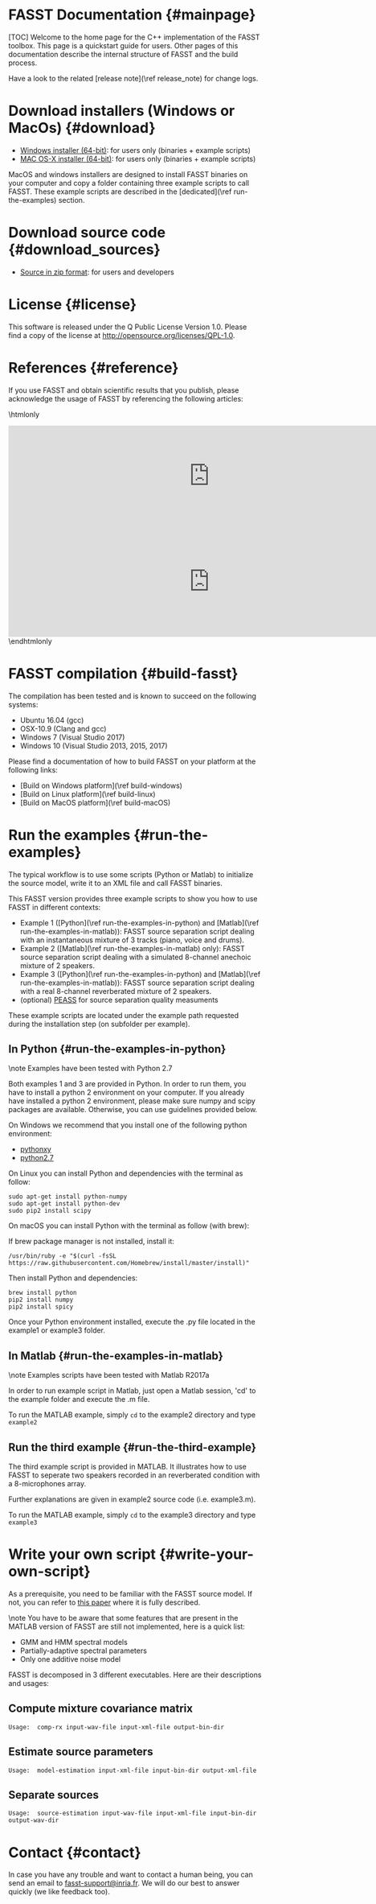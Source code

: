 FASST Documentation {#mainpage}
===
[TOC]
Welcome to the home page for the C++ implementation of the FASST toolbox. 
This page is a quickstart guide for users. Other pages of this documentation describe the internal structure of FASST and the build process.

Have a look to the related [release note](\ref release_note) for change logs.

# Download installers (Windows or MacOs) {#download}
* [Windows installer (64-bit)](files/FASST-2.2.2-win64.exe): for users only (binaries + example scripts)
* [MAC OS-X installer (64-bit)](files/FASST_2.2.2-OSX.pkg): for users only (binaries + example scripts)

MacOS and windows installers are designed to install FASST binaries on your computer and copy a folder containing three example scripts to call FASST. These example scripts are described in the [dedicated](\ref run-the-examples) section.

# Download source code {#download_sources}
* [Source in zip format](files/fasst-2.2.2.zip): for users and developers

# License {#license}
This software is released under the Q Public License Version 1.0. Please find a copy of the license at http://opensource.org/licenses/QPL-1.0.

# References {#reference}
If you use FASST and obtain scientific results that you publish, please acknowledge the usage of FASST by referencing the following articles:

\htmlonly
<iframe src="https://haltools.inria.fr/Public/afficheRequetePubli.php?titre_exp=A+General+Flexible+Framework+for+the+Handling+of+Prior+Information+in+Audio+Source+Separation&annee_publideb=2012&CB_auteur=oui&CB_titre=oui&CB_article=oui&langue=Anglais&tri_exp=annee_publi&tri_exp2=typdoc&tri_exp3=date_publi&ordre_aff=TA&Fen=Aff&css=../css/styles_publicationsHAL_frame.css"  frameborder="0" width="800" height="200">
</iframe>
<br>
<iframe src="https://haltools.inria.fr/Public/afficheRequetePubli.php?titre_exp=The+Flexible+Audio+Source+Separation+Toolbox+Version+2.0&CB_auteur=oui&CB_titre=oui&CB_article=oui&langue=Anglais&tri_exp=annee_publi&tri_exp2=typdoc&tri_exp3=date_publi&ordre_aff=TA&Fen=Aff&css=../css/styles_publicationsHAL_frame.css" frameborder="0" width="800" height="220">
</iframe>
\endhtmlonly

# FASST compilation {#build-fasst}
The compilation has been tested and is known to succeed on the following systems:

* Ubuntu 16.04 (gcc)
* OSX-10.9 (Clang and gcc)
* Windows 7 (Visual Studio 2017)
* Windows 10 (Visual Studio 2013, 2015, 2017)

Please find a documentation of how to build FASST on your platform at the following links:

* [Build on Windows platform](\ref build-windows)
* [Build on Linux platform](\ref build-linux)
* [Build on MacOS platform](\ref build-macOS)

# Run the examples {#run-the-examples}
The typical workflow is to use some scripts (Python or Matlab) to initialize the source model, write it to an XML file and call FASST binaries.

This FASST version provides three example scripts to show you how to use FASST in different contexts:
* Example 1 ([Python](\ref run-the-examples-in-python) and [Matlab](\ref run-the-examples-in-matlab)): FASST source separation script dealing with an instantaneous mixture of 3 tracks (piano, voice and drums).
* Example 2 ([Matlab](\ref run-the-examples-in-matlab) only): FASST source separation script dealing with a simulated 8-channel anechoic mixture of 2 speakers.
* Example 3 ([Python](\ref run-the-examples-in-python) and [Matlab](\ref run-the-examples-in-matlab)): FASST source separation script dealing with a real 8-channel reverberated mixture of 2 speakers.
* (optional) [PEASS](http://bass-db.gforge.inria.fr/peass/PEASS-Software.html) for source separation quality measuments

These example scripts are located under the example path requested during the installation step (on subfolder per example).

## In Python {#run-the-examples-in-python}
\note Examples have been tested with Python 2.7

Both examples 1 and 3 are provided in Python. In order to run them, you have to install a python 2 environment on your computer. If you already have
installed a python 2 environment, please make sure numpy and scipy packages are available. Otherwise, you can use guidelines provided
below.

On Windows we recommend that you install one of the following python environment:

* [pythonxy](http://python-xy.github.io/)
* [python2.7](https://www.python.org/downloads/release/python-2713/)

On Linux you can install Python and dependencies with the terminal as follow:

    sudo apt-get install python-numpy
    sudo apt-get install python-dev
    sudo pip2 install scipy    
    
On macOS you can install Python with the terminal as follow (with brew):

If brew package manager is not installed, install it:

    /usr/bin/ruby -e "$(curl -fsSL https://raw.githubusercontent.com/Homebrew/install/master/install)"

Then install Python and dependencies:

    brew install python
    pip2 install numpy
    pip2 install spicy

Once your Python environment installed, execute the .py file located in the example1 or example3 folder.

## In Matlab {#run-the-examples-in-matlab}

\note Examples scripts have been tested with Matlab R2017a

In order to run example script in Matlab, just open a Matlab session, 'cd' to the example folder and 
execute the .m file.

To run the MATLAB example, simply `cd` to the example2 directory and type `example2`

## Run the third example {#run-the-third-example}

The third example script is provided in MATLAB. It illustrates how to use FASST to seperate two speakers recorded in an reverberated condition with a 8-microphones array.

Further explanations are given in example2 source code (i.e. example3.m).

To run the MATLAB example, simply `cd` to the example3 directory and type `example3`

# Write your own script {#write-your-own-script}
As a prerequisite, you need to be familiar with the FASST source model. If not, you can refer to [this paper](http://hal.inria.fr/hal-00626962/) where it is fully described.

\note You have to be aware that some features that are present in the MATLAB version of FASST are still not implemented, here is a quick list:
* GMM and HMM spectral models
* Partially-adaptive spectral parameters
* Only one additive noise model

FASST is decomposed in 3 different executables. Here are their descriptions and usages:

## Compute mixture covariance matrix

    Usage:  comp-rx input-wav-file input-xml-file output-bin-dir

## Estimate source parameters

    Usage:  model-estimation input-xml-file input-bin-dir output-xml-file

## Separate sources

    Usage:  source-estimation input-wav-file input-xml-file input-bin-dir output-wav-dir

# Contact {#contact}
In case you have any trouble and want to contact a human being, you can send an email to fasst-support@inria.fr. We will do our best to answer quickly (we like feedback too).